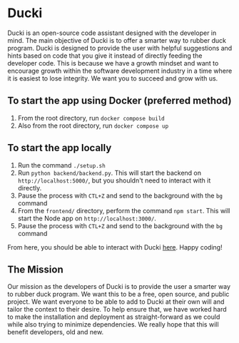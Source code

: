 # Ducki
Ducki is an open-source code assistant designed with the developer in mind. The main objective of Ducki is to offer a smarter way to rubber duck program. Ducki is designed to provide the user with helpful suggestions and hints based on code that you give it instead of directly feeding the developer code. This is because we have a growth mindset and want to encourage growth within the software development industry in a time where it is easiest to lose integrity. We want you to succeed and grow with us.

## To start the app using Docker (preferred method)
1. From the root directory, run `docker compose build`
2. Also from the root directory, run `docker compose up`

## To start the app locally
1. Run the command `./setup.sh`
2. Run `python backend/backend.py`. This will start the backend on `http://localhost:5000/`, but you shouldn't need to interact with it directly.
3. Pause the process with `CTL+Z` and send to the background with the `bg` command
4. From the `frontend/` directory, perform the command `npm start`. This will start the Node app on `http://localhost:3000/`.
5. Pause the process with `CTL+Z` and send to the background with the `bg` command

From here, you should be able to interact with Ducki [here](http://localhost:3000/). Happy coding!

## The Mission
Our mission as the developers of Ducki is to provide the user a smarter way to rubber duck program. We want this to be a free, open source, and public project. We want everyone to be able to add to Ducki at their own will and tailor the context to their desire. To help ensure that, we have worked hard to make the installation and deployment as straight-forward as we could while also trying to minimize dependencies. We really hope that this will benefit developers, old and new. 
